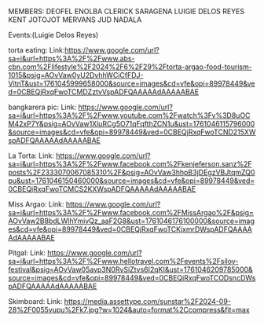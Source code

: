 MEMBERS: DEOFEL ENOLBA
         CLERICK SARAGENA
         LUIGIE DELOS REYES
         KENT JOTOJOT
         MERVANS JUD NADALA   
         
Events:(Luigie Delos Reyes)

torta eating:
Link:https://www.google.com/url?sa=i&url=https%3A%2F%2Fwww.abs-cbn.com%2Flifestyle%2F2024%2F6%2F29%2Ftorta-argao-food-tourism-1015&psig=AOvVaw0yU2DvhhWCiCfFDJ-VitnT&ust=1761045999658000&source=images&cd=vfe&opi=89978449&ved=0CBEQjRxqFwoTCMDZztvVspADFQAAAAAdAAAAABAE

bangkarera pic:
Link: https://www.google.com/url?sa=i&url=https%3A%2F%2Fwww.youtube.com%2Fwatch%3Fv%3D8uOCM42xP7Y&psig=AOvVaw1XluRCg5O71qFqfthZCN1u&ust=1761046115796000&source=images&cd=vfe&opi=89978449&ved=0CBEQjRxqFwoTCND215XWspADFQAAAAAdAAAAABAE

La Torta:
Link: https://www.google.com/url?sa=i&url=https%3A%2F%2Fwww.facebook.com%2Fkenjeferson.sanz%2Fposts%2F2333070067085310%2F&psig=AOvVaw3hhpB3jDEgzVBJtqmZQ0pu&ust=1761046150460000&source=images&cd=vfe&opi=89978449&ved=0CBEQjRxqFwoTCMCS2KXWspADFQAAAAAdAAAAABAE

Miss Argao:
Link: https://www.google.com/url?sa=i&url=https%3A%2F%2Fwww.facebook.com%2FMissArgao%2F&psig=AOvVaw2B8bdLWlhYmivQz_aaF2G8&ust=1761046176100000&source=images&cd=vfe&opi=89978449&ved=0CBEQjRxqFwoTCKjxmrDWspADFQAAAAAdAAAAABAE

Pitgal:
Link: https://www.google.com/url?sa=i&url=https%3A%2F%2Fwww.hellotravel.com%2Fevents%2Fsiloy-festival&psig=AOvVaw05avp3N0RvSiZtvs6I2qKI&ust=1761046209785000&source=images&cd=vfe&opi=89978449&ved=0CBEQjRxqFwoTCODsncDWspADFQAAAAAdAAAAABAE

Skimboard:
Link: https://media.assettype.com/sunstar%2F2024-09-28%2F0055vupu%2Fk7.jpg?w=1024&auto=format%2Ccompress&fit=max